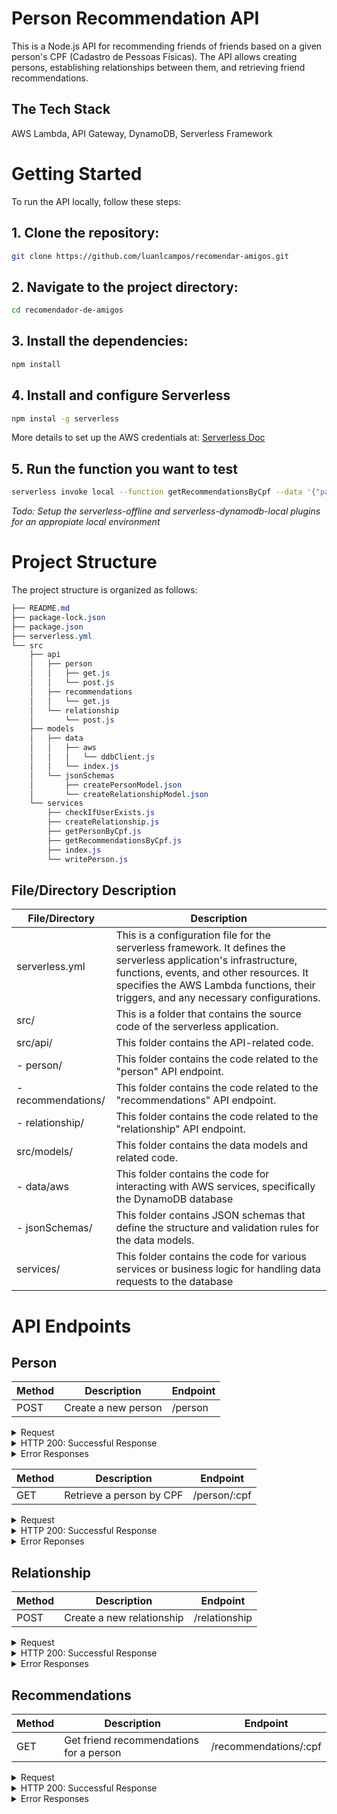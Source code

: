 # Person Recommendation API

This is a Node.js API for recommending friends of friends based on a given person's CPF (Cadastro de Pessoas Físicas). The API allows creating persons, establishing relationships between them, and retrieving friend recommendations.

## The Tech Stack
AWS Lambda, API Gateway, DynamoDB, Serverless Framework

# Getting Started

To run the API locally, follow these steps:

## 1. Clone the repository:

```bash
git clone https://github.com/luanlcampos/recomendar-amigos.git
```

## 2. Navigate to the project directory:

```bash
cd recomendador-de-amigos
```

## 3. Install the dependencies:

```bash
npm install
```

## 4. Install and configure Serverless 
```bash
npm instal -g serverless
```
More details to set up the AWS credentials at: [Serverless Doc](https://www.serverless.com/framework/docs/providers/aws/guide/credentials)

## 5. Run the function you want to test
```bash
serverless invoke local --function getRecommendationsByCpf --data '{"pathParameters": {"cpf":"11111111111"}}
```
*Todo: Setup the serverless-offline and serverless-dynamodb-local plugins for an appropiate local environment* 

# Project Structure

The project structure is organized as follows:

```css
├── README.md
├── package-lock.json
├── package.json
├── serverless.yml
└── src
    ├── api
    │   ├── person
    │   │   ├── get.js
    │   │   └── post.js
    │   ├── recommendations
    │   │   └── get.js
    │   └── relationship
    │       └── post.js
    ├── models
    │   ├── data
    │   │   ├── aws
    │   │   │   └── ddbClient.js
    │   │   └── index.js
    │   └── jsonSchemas
    │       ├── createPersonModel.json
    │       └── createRelationshipModel.json
    └── services
        ├── checkIfUserExists.js
        ├── createRelationship.js
        ├── getPersonByCpf.js
        ├── getRecommendationsByCpf.js
        ├── index.js
        └── writePerson.js
```

## File/Directory Description


| File/Directory     | Description                                                                                                                                                                                                                                         |
| ------------------ | --------------------------------------------------------------------------------------------------------------------------------------------------------------------------------------------------------------------------------------------------- |
| serverless.yml     | This is a configuration file for the serverless framework. It defines the serverless application's infrastructure, functions, events, and other resources. It specifies the AWS Lambda functions, their triggers, and any necessary configurations. |
| src/               | This is a folder that contains the source code of the serverless application.                                                                                                                                                                       |
| src/api/           | This folder contains the API-related code.                                                                                                                                                                                                          |
| - person/          | This folder contains the code related to the "person" API endpoint.                                                                                                                                                                                 |
| - recommendations/ | This folder contains the code related to the "recommendations" API endpoint.                                                                                                                                                                        |
| - relationship/    | This folder contains the code related to the "relationship" API endpoint.                                                                                                                                                                           |
| src/models/        | This folder contains the data models and related code.                                                                                                                                                                                              |
| - data/aws         | This folder contains the code for interacting with AWS services, specifically the DynamoDB database                                                                                                                                                 |
| - jsonSchemas/     | This folder contains JSON schemas that define the structure and validation rules for the data models.                                                                                                                                               |
| services/          | This folder contains the code for various services or business logic for handling data requests to the database                                                                                                                                     |


# API Endpoints

## Person

| Method | Description         | Endpoint   |
| ------ | ------------------- | ---------- |
| POST   | Create a new person | /person |

<details>
<summary> Request </summary>

Using curl
```bash
curl --location '{awsURL}/person' \
--header 'Content-Type: application/json' \
--data '{ "cpf": "77777777777", "name": "Giba" }'
```
 Using serverless CLI
 ```bash
serverless invoke local --function createPerson --data '{ "cpf": "77777777777", "name": "Giba" }'
```

</details>

<details>
<summary>HTTP 200: Successful Response </summary>

```json
{
  "status": "ok",
  "cpf": "77777777777",
  "name": "Giba"
}
```

</details>

<details>
<summary>Error Responses</summary>

### HTTP 400: User already exists

```json
{
  "status": "error",
  "error": {
    "code": 400,
    "message": "Usuário já cadastrado"
  }
}
```

### HTTP 400: Invalid CPF

```json
{
  "status": "error",
  "error": {
    "code": 400,
    "message": "CPF Inválido"
  }
}
```

</details>

| Method | Description              | Endpoint        |
| ------ | ------------------------ | --------------- |
| GET    | Retrieve a person by CPF | /person/:cpf |

<details>
<summary> Request </summary>

Using curl
```bash
curl --location '{awsUrl}/person/77777777777'
```
  
Using serverless CLI
```bash
serverless invoke local --function getPersonByCpf --data '{"pathParameters": {"cpf":"11111111111"}}'
```

</details>

<details>
<summary> HTTP 200: Successful Response </summary>

```json
{
  "status": "ok",
  "cpf": "77777777777",
  "name": "Giba"
}
```

</details>

<details>
<summary>Error Reponses</summary>

### HTTP 400: User not found

```json
{
  "status": "error",
  "error": {
    "code": 404,
    "message": "Usuário não encontrado"
  }
}
```

</details>

## Relationship

| Method | Description         | Endpoint         |
| ------ | ------------------- | ---------------- |
| POST   | Create a new relationship | /relationship |

<details>
<summary> Request </summary>

Using curl
```bash
curl --location '{awsUrl}/relationship' \
--header 'Content-Type: application/json' \
--data '{ "cpf1": "11111111111", "cpf2": "22222222222" }'
```

Using serverless CLI
```bash
serverless invoke local --function createRelationship --data '{ "cpf1": "11111111111", "cpf2": "22222222222" }'
```

</details>

<details>
<summary>HTTP 200: Successful Response </summary>

```json
{
  "status": "ok",
  "cpf": "77777777777",
  "name": "Giba"
}
```

</details>

<details>
<summary>Error Responses</summary>

### HTTP 404: User not found

```json
{
  "status": "error",
  "error": {
    "code": 404,
    "message": "Usuário não encontrado"
  }
}
```

### HTTP 400: Invalid CPF

```json
{
  "status": "error",
  "error": {
    "code": 400,
    "message": "CPF Inválido"
  }
}
```

</details>

## Recommendations

| Method | Description                             | Endpoint                 |
| ------ | --------------------------------------- | ------------------------ |
| GET    | Get friend recommendations for a person | /recommendations/:cpf |

<details>
<summary> Request </summary>

Using curl
```bash
curl --location '{awsUrl}/recommendations/11111111111'
```
Using serverless CLI
```bash
serverless invoke local --function getRecommendationsByCpf --data '{"pathParameters": {"cpf":"11111111111"}}'
```
</details>

<details>
<summary>HTTP 200: Successful Response </summary>

```json
{
  "status": "ok",
  "data": ["44444444444", "55555555555"]
}
```

</details>

<details>
<summary>Error Responses</summary>

### Code 404: User not found

```json
{
  "status": "error",
  "error": {
    "code": 404,
    "message": "Usuário não encontrado"
  }
}
```

### Code 400: Invalid CPF

```json
{
  "status": "error",
  "error": {
    "code": 400,
    "message": "CPF Inválido"
  }
}
```

</details>
